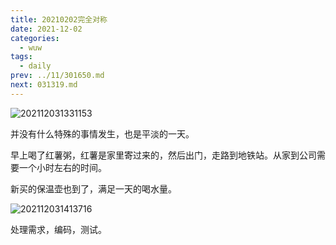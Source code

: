 ```yaml
---
title: 20210202完全对称
date: 2021-12-02
categories:
  - wuw
tags:
  - daily
prev: ../11/301650.md
next: 031319.md
---
```


![202112031331153](https://fastly.jsdelivr.net/gh/qbmzc/images/2021/202112031331153.png)

<!-- more -->

并没有什么特殊的事情发生，也是平淡的一天。

早上喝了红薯粥，红薯是家里寄过来的，然后出门，走路到地铁站。从家到公司需要一个小时左右的时间。

新买的保温壶也到了，满足一天的喝水量。

![202112031413716](https://fastly.jsdelivr.net/gh/qbmzc/images/2021/202112031413716.png)

处理需求，编码，测试。



